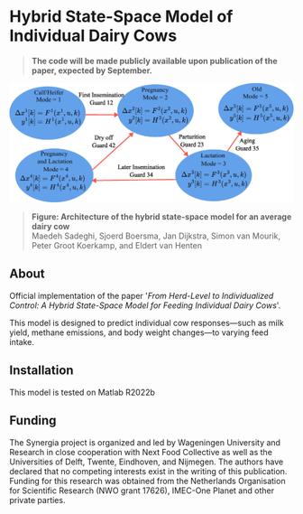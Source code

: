 # Hybrid State-Space Model of Individual Dairy Cows

>**The code will be made publicly available upon publication of the paper, expected by September.**

![Hybrid model architecture](assets/hybrid.jpg "Hybrid model architecture")
> **Figure: Architecture of the hybrid state-space model for an average dairy cow**\
> Maedeh Sadeghi, Sjoerd Boersma, Jan Dijkstra, Simon van Mourik, Peter Groot Koerkamp, and Eldert van Henten

## About
Official implementation of the paper '*From Herd-Level to Individualized Control: A Hybrid State-Space Model for Feeding Individual Dairy Cows*'.

This model is designed to predict individual cow responses—such as milk yield, methane emissions, and body weight changes—to varying feed intake.

## Installation
This model is tested on Matlab R2022b

<!-- ## Usage
Describe how to run your code, e.g.:

To start training on your custom dataset:
```
python3 train.py <<path_to_custom_dataset>>
```

## Citation
```
<<ADD CITATION IN BIBTEX FORMAT>>
```
-->
## Funding
The Synergia project is organized and led by Wageningen University and Research in close cooperation with Next Food Collective as well as the Universities of Delft, Twente, Eindhoven, and Nijmegen. The authors have declared that no competing interests exist in the writing of this publication. Funding for this research was obtained from the Netherlands Organisation for Scientific Research (NWO grant 17626), IMEC-One Planet and other private parties.
